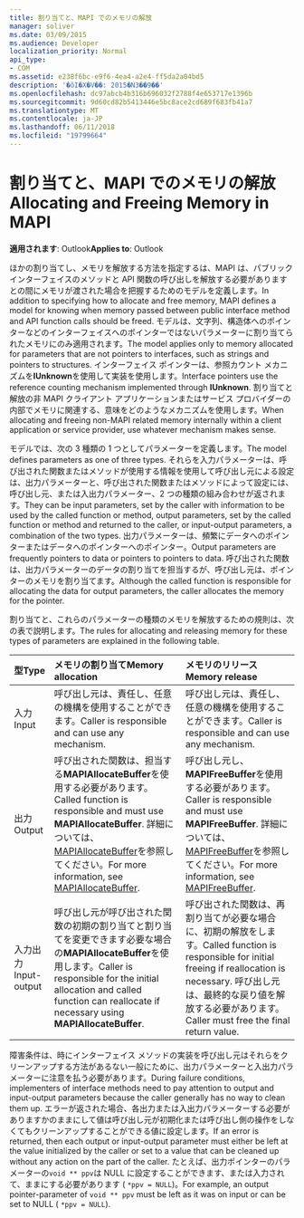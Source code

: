 ```yaml
---
title: 割り当てと、MAPI でのメモリの解放
manager: soliver
ms.date: 03/09/2015
ms.audience: Developer
localization_priority: Normal
api_type:
- COM
ms.assetid: e238f6bc-e9f6-4ea4-a2e4-ff5da2a04bd5
description: '�ŏI�X�V��: 2015�N3��9��'
ms.openlocfilehash: dc97abcb4b316b696032f2788f4e653717e1396b
ms.sourcegitcommit: 9d60cd82b5413446e5bc8ace2cd689f683fb41a7
ms.translationtype: MT
ms.contentlocale: ja-JP
ms.lasthandoff: 06/11/2018
ms.locfileid: "19799664"
---
```

# <a name="allocating-and-freeing-memory-in-mapi"></a><span data-ttu-id="8a8ac-103">割り当てと、MAPI でのメモリの解放</span><span class="sxs-lookup"><span data-stu-id="8a8ac-103">Allocating and Freeing Memory in MAPI</span></span>

  
  
<span data-ttu-id="8a8ac-104">**適用されます**: Outlook</span><span class="sxs-lookup"><span data-stu-id="8a8ac-104">**Applies to**: Outlook</span></span> 
  
<span data-ttu-id="8a8ac-105">ほかの割り当てし、メモリを解放する方法を指定するは、MAPI は、パブリック インターフェイスのメソッドと API 関数の呼び出しを解放する必要がありますとの間にメモリが渡された場合を把握するためのモデルを定義します。</span><span class="sxs-lookup"><span data-stu-id="8a8ac-105">In addition to specifying how to allocate and free memory, MAPI defines a model for knowing when memory passed between public interface method and API function calls should be freed.</span></span> <span data-ttu-id="8a8ac-106">モデルは、文字列、構造体へのポインターなどのインターフェイスへのポインターではないパラメーターに割り当てられたメモリにのみ適用されます。</span><span class="sxs-lookup"><span data-stu-id="8a8ac-106">The model applies only to memory allocated for parameters that are not pointers to interfaces, such as strings and pointers to structures.</span></span> <span data-ttu-id="8a8ac-107">インターフェイス ポインターは、参照カウント メカニズムを**IUnknown**を使用して実装を使用します。</span><span class="sxs-lookup"><span data-stu-id="8a8ac-107">Interface pointers use the reference counting mechanism implemented through **IUnknown**.</span></span> <span data-ttu-id="8a8ac-108">割り当てと解放の非 MAPI クライアント アプリケーションまたはサービス プロバイダーの内部でメモリに関連する、意味をどのようなメカニズムを使用します。</span><span class="sxs-lookup"><span data-stu-id="8a8ac-108">When allocating and freeing non-MAPI related memory internally within a client application or service provider, use whatever mechanism makes sense.</span></span> 
  
<span data-ttu-id="8a8ac-109">モデルでは、次の 3 種類の 1 つとしてパラメーターを定義します。</span><span class="sxs-lookup"><span data-stu-id="8a8ac-109">The model defines parameters as one of three types.</span></span> <span data-ttu-id="8a8ac-110">それらを入力パラメーターは、呼び出された関数またはメソッドが使用する情報を使用して呼び出し元による設定は、出力パラメーターと、呼び出された関数またはメソッドによって設定には、呼び出し元、または入出力パラメーター、2 つの種類の組み合わせが返されます。</span><span class="sxs-lookup"><span data-stu-id="8a8ac-110">They can be input parameters, set by the caller with information to be used by the called function or method, output parameters, set by the called function or method and returned to the caller, or input-output parameters, a combination of the two types.</span></span> <span data-ttu-id="8a8ac-111">出力パラメーターは、頻繁にデータへのポインターまたはデータへのポインターへのポインター。</span><span class="sxs-lookup"><span data-stu-id="8a8ac-111">Output parameters are frequently pointers to data or pointers to pointers to data.</span></span> <span data-ttu-id="8a8ac-112">呼び出された関数は、出力パラメーターのデータの割り当てを担当するが、呼び出し元は、ポインターのメモリを割り当てます。</span><span class="sxs-lookup"><span data-stu-id="8a8ac-112">Although the called function is responsible for allocating the data for output parameters, the caller allocates the memory for the pointer.</span></span> 
  
<span data-ttu-id="8a8ac-113">割り当てと、これらのパラメーターの種類のメモリを解放するための規則は、次の表で説明します。</span><span class="sxs-lookup"><span data-stu-id="8a8ac-113">The rules for allocating and releasing memory for these types of parameters are explained in the following table.</span></span>
  
|<span data-ttu-id="8a8ac-114">**型**</span><span class="sxs-lookup"><span data-stu-id="8a8ac-114">**Type**</span></span>|<span data-ttu-id="8a8ac-115">**メモリの割り当て**</span><span class="sxs-lookup"><span data-stu-id="8a8ac-115">**Memory allocation**</span></span>|<span data-ttu-id="8a8ac-116">**メモリのリリース**</span><span class="sxs-lookup"><span data-stu-id="8a8ac-116">**Memory release**</span></span>|
|:-----|:-----|:-----|
|<span data-ttu-id="8a8ac-117">入力</span><span class="sxs-lookup"><span data-stu-id="8a8ac-117">Input</span></span>  <br/> |<span data-ttu-id="8a8ac-118">呼び出し元は、責任し、任意の機構を使用することができます。</span><span class="sxs-lookup"><span data-stu-id="8a8ac-118">Caller is responsible and can use any mechanism.</span></span>  <br/> |<span data-ttu-id="8a8ac-119">呼び出し元は、責任し、任意の機構を使用することができます。</span><span class="sxs-lookup"><span data-stu-id="8a8ac-119">Caller is responsible and can use any mechanism.</span></span>  <br/> |
|<span data-ttu-id="8a8ac-120">出力</span><span class="sxs-lookup"><span data-stu-id="8a8ac-120">Output</span></span>  <br/> |<span data-ttu-id="8a8ac-121">呼び出された関数は、担当する**MAPIAllocateBuffer**を使用する必要があります。</span><span class="sxs-lookup"><span data-stu-id="8a8ac-121">Called function is responsible and must use **MAPIAllocateBuffer**.</span></span> <span data-ttu-id="8a8ac-122">詳細については、 [MAPIAllocateBuffer](mapiallocatebuffer.md)を参照してください。</span><span class="sxs-lookup"><span data-stu-id="8a8ac-122">For more information, see [MAPIAllocateBuffer](mapiallocatebuffer.md).</span></span>  <br/> |<span data-ttu-id="8a8ac-123">呼び出し元し、 **MAPIFreeBuffer**を使用する必要があります。</span><span class="sxs-lookup"><span data-stu-id="8a8ac-123">Caller is responsible and must use **MAPIFreeBuffer**.</span></span> <span data-ttu-id="8a8ac-124">詳細については、 [MAPIFreeBuffer](mapifreebuffer.md)を参照してください。</span><span class="sxs-lookup"><span data-stu-id="8a8ac-124">For more information, see [MAPIFreeBuffer](mapifreebuffer.md).</span></span>  <br/> |
|<span data-ttu-id="8a8ac-125">入力出力</span><span class="sxs-lookup"><span data-stu-id="8a8ac-125">Input-output</span></span>  <br/> |<span data-ttu-id="8a8ac-126">呼び出し元が呼び出された関数の初期の割り当てと割り当てを変更できます必要な場合の**MAPIAllocateBuffer**を使用します。</span><span class="sxs-lookup"><span data-stu-id="8a8ac-126">Caller is responsible for the initial allocation and called function can reallocate if necessary using **MAPIAllocateBuffer**.</span></span>  <br/> |<span data-ttu-id="8a8ac-127">呼び出された関数は、再割り当てが必要な場合に、初期の解放をします。</span><span class="sxs-lookup"><span data-stu-id="8a8ac-127">Called function is responsible for initial freeing if reallocation is necessary.</span></span> <span data-ttu-id="8a8ac-128">呼び出し元は、最終的な戻り値を解放する必要があります。</span><span class="sxs-lookup"><span data-stu-id="8a8ac-128">Caller must free the final return value.</span></span>  <br/> |
   
<span data-ttu-id="8a8ac-129">障害条件は、時にインターフェイス メソッドの実装を呼び出し元はそれらをクリーンアップする方法があるない一般にために、出力パラメーターと入出力パラメーターに注意を払う必要があります。</span><span class="sxs-lookup"><span data-stu-id="8a8ac-129">During failure conditions, implementers of interface methods need to pay attention to output and input-output parameters because the caller generally has no way to clean them up.</span></span> <span data-ttu-id="8a8ac-130">エラーが返された場合、各出力または入出力パラメーターする必要がありますかのままにして値は呼び出し元が初期化または呼び出し側の操作をしなくてもクリーンアップすることができる値に設定します。</span><span class="sxs-lookup"><span data-stu-id="8a8ac-130">If an error is returned, then each output or input-output parameter must either be left at the value initialized by the caller or set to a value that can be cleaned up without any action on the part of the caller.</span></span> <span data-ttu-id="8a8ac-131">たとえば、出力ポインターのパラメーターの`void ** ppv`は NULL に設定することができます、または入力されて、ままにする必要があります ( `*ppv = NULL`)。</span><span class="sxs-lookup"><span data-stu-id="8a8ac-131">For example, an output pointer-parameter of  `void ** ppv` must be left as it was on input or can be set to NULL (  `*ppv = NULL`).</span></span>
  

